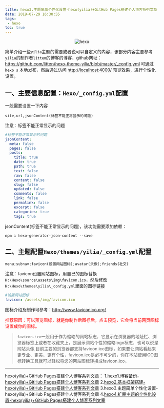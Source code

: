 ```yaml
---
title: hexo3.主题简单个性化设置-hexo(yilia)+GitHub Pages搭建个人博客系列文章
date: 2019-07-29 16:30:55
tags:
 - hexo
toc: true
---
```


<div style="text-align:center">
<img src="https://s2.ax1x.com/2019/07/29/e8DVS0.th.jpg" width="" height="" title="hexo"></div>

简单介绍一些`yilia`主题的需要或者说可以自定义的内容，该部分内容主要参考`yilia`的制作者`litten`的博客的博客，github网址：<https://github.com/litten/hexo-theme-yilia/blob/master/_config.yml>
可通过 `hexo s` 本地发布，然后通过访问 <http://localhost:4000/> 预览效果，进行个性化设置。

<!-- more -->

## 一、主要信息配置：`Hexo/_config.yml`配置

一般需要设置一下内容

```
site,url,jsonContent(标签不能正常显示的问题)
```

注意：标签不能正常显示的问题

```yml
#标签不能正常显示的问题
jsonContent:
  meta: false
  pages: false
  posts:
    title: true
    date: true
    path: true
    text: false
    raw: false
    content: false
    slug: false
    updated: false
    comments: false
    link: false
    permalink: false
    excerpt: false
    categories: true
    tags: true
```

jsonContent(标签不能正常显示的问题)，该功能需要添加依赖：

```
npm i hexo-generator-json-content --save
```



## 二、主题配置`Hexo/themes/yilia/_config.yml`配置

```
menu;subnav;favicon(设置网站图标);avatar(头像);friends(社交)
```

注意：favicon设置网站图标，用自己的图标替换`H:\Hexo\source\assets\img\favicon.ico`，然后修改`H:\Hexo\themes\yilia\_config.yml`里面的图标链接

```yml
#设置网站图标
favicon: /assets/img/favicon.ico
```



图标介绍及制作可参考：<http://www.faviconico.org/>

<font color="red">推荐原因：可以预览图标，就是你制作后图标后，点击预览，它会将当前网页图标设置成你的图标。</font>

> `favicon.ico`一般用于作为缩略的网站标志，它显示在浏览器的地址栏、浏览器标签上或者在收藏夹上，是展示网站个性的缩略logo标志，也可以说是网站头像,目前主要的浏览器都支持favicon.ico图标，如果要让网站看起来更专业、更美、更有个性，favicon.ico是必不可少的，你在本站使用ICO图标转换工具就可以轻松将您的网站图标转换成favicon.ico。



---

hexo(yilia)+GitHub Pages搭建个人博客系列文章：
1.<a href="https://www.yansheng.xyz/2019/07/29/hexo1.博客备份-hexo(yilia)+GitHub Pages搭建个人博客系列文章/">hexo1.博客备份-hexo(yilia)+GitHub Pages搭建个人博客系列文章</a>
2.<a href="https://www.yansheng.xyz/2019/07/29/hexo2.基本框架搭建-hexo(yilia)+GitHub Pages搭建个人博客系列文章">hexo2.基本框架搭建-hexo(yilia)+GitHub Pages搭建个人博客系列文章</a>
3.hexo3.主题简单个性化设置-hexo(yilia)+GitHub Pages搭建个人博客系列文章
4.<a href="https://www.yansheng.xyz/2019/07/29/hexo4.扩展主题的个性化设置-hexo(yilia)+GitHub Pages搭建个人博客系列文章">hexo4.扩展主题的个性化设置-hexo(yilia)+GitHub Pages搭建个人博客系列文章</a>